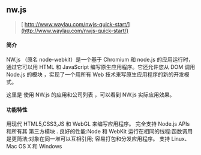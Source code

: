 ## nw.js
>   [  http://www.waylau.com/nwjs-quick-start/](http://www.waylau.com/nwjs-quick-start/)

#### 简介

NW.js （原名 node-webkit）是一个基于 Chromium 和 node.js 的应用运行时，通过它可以用 HTML 和 JavaScript 编写原生应用程序。它还允许您从 DOM 调用 Node.js 的模块 ，实现了一个用所有 Web 技术来写原生应用程序的新的开发模式。

这里是 使用 NW.js 的应用和公司列表 ，可以看到 NW.js 实际应用效果。


#### 功能特性

用现代 HTML5,CSS3,JS 和 WebGL 来编写应用程序。
完全支持 Node.js APIs 和所有其 第三方模块 .
良好的性能:Node 和 WebKit 运行在相同的线程:函数调用是更简洁;对象在同一堆可以互相引用;
容易打包和分发应用程序。
支持 Linux、Mac OS X 和 Windows
